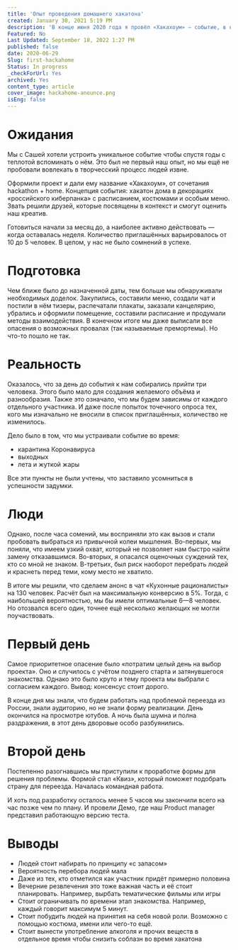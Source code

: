 ```yaml
---
title: 'Опыт проведения домашнего хакатона'
created: January 30, 2021 5:19 PM
description: 'В конце июня 2020 года я провёл «Хакахоум» — событие, в котором уложились представления о командной работе. В этом мне помогла Саша, а также те, кто принял участие.'
Featured: No
Last Updated: September 18, 2022 1:27 PM
published: false
date: 2020-06-29
Slug: first-hackahome
Status: In progress
_checkForUrl: Yes
archived: Yes
content_type: article
cover_image: hackahome-anounce.png
isEng: false
---
```


# Ожидания

Мы с Сашей хотели устроить уникальное событие чтобы спустя годы с теплотой вспоминать о нём. Это был не первый наш опыт, но мы ещё не пробовали вовлекать в творчесский процесс людей извне.

Оформили проект и дали ему название «Хакахоум», от сочетания hackathon + home. Концепция события: хакатон дома в декорациях «российского киберпанка» с расписанием, костюмами и особым меню. Звать решили друзей, которые посвящены в контекст и смогут оценить наш креатив.

Готовиться начали за месяц до, а наиболее активно действовать — когда оставалась неделя. Количество приглашённых варьировалось от 10 до 5 человек. В целом, у нас не было сомнений в успехе.

# Подготовка

Чем ближе было до назначенной даты, тем больше мы обнаруживали необходимых доделок. Закупились, составили меню, создали чат и постили в нём тизеры, распечатали плакаты, заказали канцелярию, убрались и оформили помещение, составили расписание и продумали методы взаимодействия. В конечном итоге мы даже выписали все опасения о возможных провалах (так называемые премортемы). Но что-то пошло не так.

# Реальность

Оказалось, что за день до события к нам собирались прийти три человека. Этого было мало для создания желаемого объёма и разнообразия. Также это означало, что мы будем зависимы от каждого отдельного участника. И даже после попыток точечного опроса тех, кого мы изначально не вносили в список приглашённых, количество не изменилось.

Дело было в том, что мы устраивали событие во время:

- карантина Коронавируса
- выходных
- лета и жуткой жары

Все эти пункты не были учтены, что заставило усомниться в успешности задумки.

# Люди

Однако, после часа сомений, мы восприняли это как вызов и стали пробовать выбраться из привычной колеи мышления. Во-первых, мы поняли, что имеем узкий охват, который не позволяет нам быстро найти замену отказавшимся. Во-вторых, я опасался оценочных суждений тех, кто со мной не знаком. В-третьих, был риск наоборот перебрать людей и краснеть перед теми, кому место не хватило.

В итоге мы решили, что сделаем анонс в чат «Кухонные рационалисты» на 130 человек. Расчёт был на максимальную конверсию в 5%. Тогда,  с наибольшей вероятностью, мы бы имели оптимальные 6—8 человек. Но отозвался всего один, точнее ещё несколько желающих не могли поучаствовать.

# Первый день

Самое приоритетное опасение было «потратим целый день на выбор проекта». Оно и случилось с учётом позднего старта и затянувшегося знакомства. Однако это было круто и тему проекта мы выбрали с согласием каждого. Вывод: консенсус стоит дорого.

В конце дня мы знали, что будем работать над проблемой переезда из России, знали аудиторию, но не знали форму реализации. День окончился на просмотре ютубов. А ночь была шумна и полна раздражения, в этот день дворовые особо разбуянились.

# Второй день

Постепенно разогнавшись мы приступили к проработке формы для решения проблемы. Формой стал «Квиз», который поможет подобрать страну для переезда. Началась командная работа.

И хоть под разработку осталось менее 5 часов мы закончили всего на час позже чем по плану. И провели Демо, где наш Product manager представил работающую версию теста.

# Выводы

- Людей стоит набирать по принципу «с запасом»
- Вероятность перебора людей мала
- Даже из тех, кто отметился как участник придёт примерно половина
- Вечерние резвлечения это тоже важная часть и её стоит планировать. Например, вырбать тематические фильмы или игры
- Стоит ограничивать по времени этап знакомства. Например, каждый говорит максимум 5 минут.
- Стоит побудить людей на принятия на себя новой роли. Возможно с помощью костюма, имени или чего-то ещё.
- Стоит вынести употребление алкоголя и прочих веществ в отдельное время чтобы снизить соблазн во время хакатона